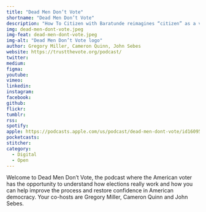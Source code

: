 ```yaml
---
title: "Dead Men Don’t Vote"
shortname: "Dead Men Don’t Vote"
description: "How To Citizen with Baratunde reimagines “citizen” as a verb and reminds us how to wield our collective power."
img: dead-men-dont-vote.jpeg
img-feat: dead-men-dont-vote.jpeg
img-alt: "Dead Men Don’t Vote logo"
author: Gregory Miller, Cameron Quinn, John Sebes
website: https://trustthevote.org/podcast/
twitter: 
medium: 
figma: 
youtube: 
vimeo: 
linkedin: 
instagram: 
facebook: 
github: 
flickr: 
tumblr: 
rss: 
spotify: 
apple: https://podcasts.apple.com/us/podcast/dead-men-dont-vote/id1609539206
pocketcasts: 
stitcher: 
category:
  - Digital
  - Open
---
```


Welcome to Dead Men Don’t Vote, the podcast where the American voter has the opportunity to understand how elections really work and how you can help improve the process and restore confidence in American democracy. Your co-hosts are Gregory Miller, Cameron Quinn and John Sebes.
